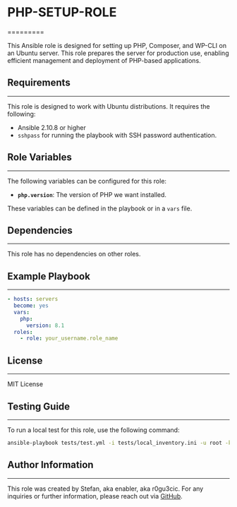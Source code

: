 # PHP-SETUP-ROLE

=========

This Ansible role is designed for setting up PHP, Composer, and WP-CLI on an Ubuntu server. This role prepares the server for production use, enabling efficient management and deployment of PHP-based applications.

## Requirements

------------

This role is designed to work with Ubuntu distributions. It requires the following:

- Ansible 2.10.8 or higher
- `sshpass` for running the playbook with SSH password authentication.

## Role Variables

------------

The following variables can be configured for this role:

- **`php.version`**: The version of PHP we want installed.

These variables can be defined in the playbook or in a `vars` file.

## Dependencies

------------

This role has no dependencies on other roles.

## Example Playbook

------------

```yaml
- hosts: servers
  become: yes
  vars:
    php:
      version: 8.1
  roles:
    - role: your_username.role_name
```

## License

------------

MIT License

## Testing Guide

------------

To run a local test for this role, use the following command:

```bash
ansible-playbook tests/test.yml -i tests/local_inventory.ini -u root -k
```

## Author Information

------------

This role was created by Stefan, aka enabler, aka r0gu3cic. For any inquiries or further information, please reach out via [GitHub](https://github.com/r0gu3cic).